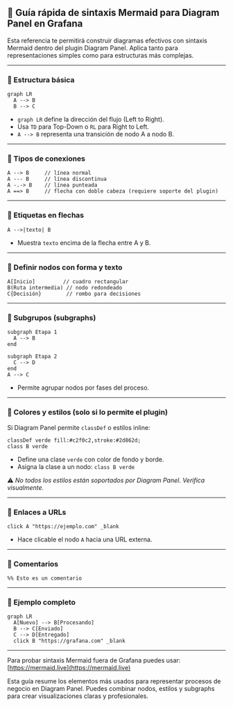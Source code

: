 ## 📘 Guía rápida de sintaxis Mermaid para Diagram Panel en Grafana

Esta referencia te permitirá construir diagramas efectivos con sintaxis Mermaid dentro del plugin Diagram Panel. Aplica tanto para representaciones simples como para estructuras más complejas.

---

### 🔹 Estructura básica

```mermaid
graph LR
  A --> B
  B --> C
```

* `graph LR` define la dirección del flujo (Left to Right).
* Usa `TD` para Top-Down o `RL` para Right to Left.
* `A --> B` representa una transición de nodo A a nodo B.

---

### 🔹 Tipos de conexiones

```mermaid
A --> B     // línea normal
A --- B     // línea discontinua
A -.-> B    // línea punteada
A ==> B     // flecha con doble cabeza (requiere soporte del plugin)
```

---

### 🔹 Etiquetas en flechas

```mermaid
A -->|texto| B
```

* Muestra `texto` encima de la flecha entre A y B.

---

### 🔹 Definir nodos con forma y texto

```mermaid
A[Inicio]         // cuadro rectangular
B(Ruta intermedia) // nodo redondeado
C{Decisión}        // rombo para decisiones
```

---

### 🔹 Subgrupos (subgraphs)

```mermaid
subgraph Etapa 1
  A --> B
end

subgraph Etapa 2
  C --> D
end
A --> C
```

* Permite agrupar nodos por fases del proceso.

---

### 🔹 Colores y estilos (solo si lo permite el plugin)

Si Diagram Panel permite `classDef` o estilos inline:

```mermaid
classDef verde fill:#c2f0c2,stroke:#2d862d;
class B verde
```

* Define una clase `verde` con color de fondo y borde.
* Asigna la clase a un nodo: `class B verde`

⚠️ *No todos los estilos están soportados por Diagram Panel. Verifica visualmente.*

---

### 🔹 Enlaces a URLs

```mermaid
click A "https://ejemplo.com" _blank
```

* Hace clicable el nodo `A` hacia una URL externa.

---

### 🔹 Comentarios

```mermaid
%% Esto es un comentario
```

---

### 🧪 Ejemplo completo

```mermaid
graph LR
  A[Nuevo] --> B[Procesando]
  B --> C[Enviado]
  C --> D[Entregado]
  click B "https://grafana.com" _blank
```

---

Para probar sintaxis Mermaid fuera de Grafana puedes usar: [https://mermaid.live](https://mermaid.live)

Esta guía resume los elementos más usados para representar procesos de negocio en Diagram Panel. Puedes combinar nodos, estilos y subgraphs para crear visualizaciones claras y profesionales.
